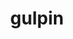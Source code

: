 ---
id: 316
title: gulpin
types: [poison]
image: https://raw.githubusercontent.com/PokeAPI/sprites/master/sprites/pokemon/316.png
---